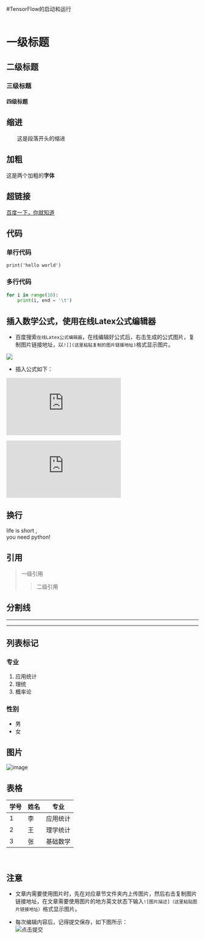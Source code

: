 #TensorFlow的启动和运行  
<br>


# 一级标题
## 二级标题
### 三级标题
#### 四级标题
  
  
## 缩进<br>
&emsp;&emsp;这是段落开头的缩进<br>
  
  
## 加粗<br>
这是两个加粗的**字体**
  
  
## 超链接<br>
[百度一下，你就知道](http://www.baidu.com/)
  
  
## 代码  
### 单行代码  

`print('hello world')`  


  
### 多行代码  
```python
for i in range(10):
    print(i, end = '\t')
```  

  
## 插入数学公式，使用在线Latex公式编辑器  

- 百度搜索`在线Latex公式编辑器`，在线编辑好公式后，右击生成的公式图片，复制图片链接地址，以`![](这里粘贴复制的图片链接地址)`格式显示图片。  

![](https://github.com/yanjiusheng2018/dlt/blob/master/image/tupian2.jpg)  

- 插入公式如下：  



![](http://latex.codecogs.com/gif.latex?%5Csqrt%7Ba%5E2&plus;b%5E2%7D)  

![](http://latex.codecogs.com/gif.latex?2H_2%20&plus;%20O_2%20%5Cxrightarrow%7Bn%2Cm%7D2H_2O)  




## 换行  
life is short ,  <br/>you need python!  


  
## 引用  
>一级引用  
>>二级引用  
  
  
## 分割线  
***
---
  
  
## 列表标记  
### 专业  
1. 应用统计  
2. 理统  
3. 概率论  

### 性别  
* 男  
* 女  
  
 ## 图片  
 
 ![image](https://github.com/yanjiusheng2018/dlt/blob/master/image/python.jpg)  
   
 ## 表格  
   
   
学号|姓名|专业
-|-|-
1|李|应用统计
2|王|理学统计
3|张|基础数学
<br>

## 注意  

- 文章内需要使用图片时，先在对应章节文件夹内上传图片，然后右击复制图片链接地址，在文章需要使用图片的地方英文状态下输入`![图片描述]（这里粘贴图片链接地址）`格式显示图片。  

- 每次编辑内容后，记得提交保存，如下图所示：  
![点击提交](https://github.com/yanjiusheng2018/dlt/blob/master/image/tupian.jpg)
